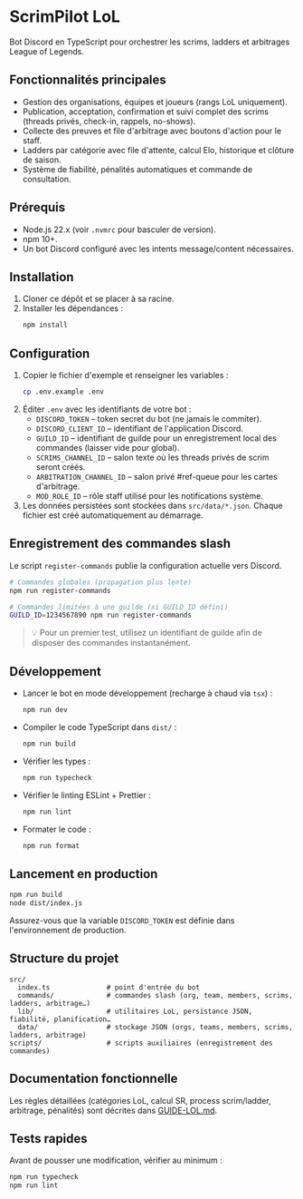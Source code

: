 # ScrimPilot LoL

Bot Discord en TypeScript pour orchestrer les scrims, ladders et arbitrages League of Legends.

## Fonctionnalités principales
- Gestion des organisations, équipes et joueurs (rangs LoL uniquement).
- Publication, acceptation, confirmation et suivi complet des scrims (threads privés, check-in, rappels, no-shows).
- Collecte des preuves et file d'arbitrage avec boutons d'action pour le staff.
- Ladders par catégorie avec file d'attente, calcul Elo, historique et clôture de saison.
- Système de fiabilité, pénalités automatiques et commande de consultation.

## Prérequis
- Node.js 22.x (voir `.nvmrc` pour basculer de version).
- npm 10+.
- Un bot Discord configuré avec les intents message/content nécessaires.

## Installation
1. Cloner ce dépôt et se placer à sa racine.
2. Installer les dépendances :
   ```bash
   npm install
   ```

## Configuration
1. Copier le fichier d'exemple et renseigner les variables :
   ```bash
   cp .env.example .env
   ```
2. Éditer `.env` avec les identifiants de votre bot :
   - `DISCORD_TOKEN` – token secret du bot (ne jamais le commiter).
   - `DISCORD_CLIENT_ID` – identifiant de l'application Discord.
   - `GUILD_ID` – identifiant de guilde pour un enregistrement local des commandes (laisser vide pour global).
   - `SCRIMS_CHANNEL_ID` – salon texte où les threads privés de scrim seront créés.
   - `ARBITRATION_CHANNEL_ID` – salon privé #ref-queue pour les cartes d'arbitrage.
   - `MOD_ROLE_ID` – rôle staff utilisé pour les notifications système.
3. Les données persistées sont stockées dans `src/data/*.json`. Chaque fichier est créé automatiquement au démarrage.

## Enregistrement des commandes slash
Le script `register-commands` publie la configuration actuelle vers Discord.

```bash
# Commandes globales (propagation plus lente)
npm run register-commands

# Commandes limitées à une guilde (si GUILD_ID défini)
GUILD_ID=1234567890 npm run register-commands
```

> 💡 Pour un premier test, utilisez un identifiant de guilde afin de disposer des commandes instantanément.

## Développement
- Lancer le bot en mode développement (recharge à chaud via `tsx`) :
  ```bash
  npm run dev
  ```
- Compiler le code TypeScript dans `dist/` :
  ```bash
  npm run build
  ```
- Vérifier les types :
  ```bash
  npm run typecheck
  ```
- Vérifier le linting ESLint + Prettier :
  ```bash
  npm run lint
  ```
- Formater le code :
  ```bash
  npm run format
  ```

## Lancement en production
```bash
npm run build
node dist/index.js
```
Assurez-vous que la variable `DISCORD_TOKEN` est définie dans l'environnement de production.

## Structure du projet
```
src/
  index.ts              # point d'entrée du bot
  commands/             # commandes slash (org, team, members, scrims, ladders, arbitrage…)
  lib/                  # utilitaires LoL, persistance JSON, fiabilité, planification…
  data/                 # stockage JSON (orgs, teams, members, scrims, ladders, arbitrage)
scripts/                # scripts auxiliaires (enregistrement des commandes)
```

## Documentation fonctionnelle
Les règles détaillées (catégories LoL, calcul SR, process scrim/ladder, arbitrage, pénalités) sont décrites dans [GUIDE-LOL.md](GUIDE-LOL.md).

## Tests rapides
Avant de pousser une modification, vérifier au minimum :
```bash
npm run typecheck
npm run lint
```
